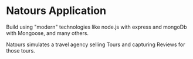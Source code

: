 # Natours Application

Build using "modern" technologies like node.js with express and mongoDb with Mongoose, and many others.

Natours simulates a travel agency selling Tours and capturing Reviews for those tours.
